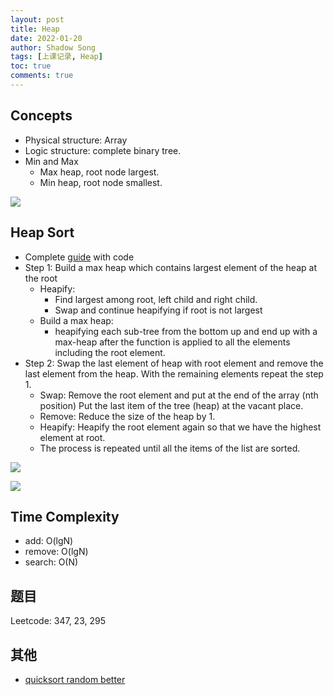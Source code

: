 ```yaml
---
layout: post 
title: Heap
date: 2022-01-20
author: Shadow Song
tags: [上课记录, Heap]
toc: true
comments: true
---
```


## Concepts

- Physical structure: Array
- Logic structure: complete binary tree. 
- Min and Max
	- Max heap, root node largest. 
	- Min heap, root node smallest. 

![](https://lh3.googleusercontent.com/pw/AM-JKLVWfK4STr75ifDy2o3ImjlQKiFUG1QykcXRdpyUGATPL95PfmmdSVnWnwjzEBjybarLUBMW0jsQZKKIUzqj9O-CLATpeEORV2dVD6F8zpVX1CzoAnJ5oOemhFcuvyI53UhQ6fh1rrvePcRA3tPslHJj=w1000-h599-no?authuser=0)

## Heap Sort

- Complete [guide](https://www.programiz.com/dsa/heap-sort) with code
- Step 1: Build a max heap which contains largest element of the heap at the root
	- Heapify:
		- Find largest among root, left child and right child. 
		- Swap and continue heapifying if root is not largest
	- Build a max heap:
		- heapifying each sub-tree from the bottom up and end up with a max-heap after the function is applied to all the elements including the root element.
- Step 2: Swap the last element of heap with root element and remove the last element from the heap. With the remaining elements repeat the step 1.
	- Swap: Remove the root element and put at the end of the array (nth position) Put the last item of the tree (heap) at the vacant place.
	- Remove: Reduce the size of the heap by 1.
	- Heapify: Heapify the root element again so that we have the highest element at root.
	- The process is repeated until all the items of the list are sorted.

![](https://lh3.googleusercontent.com/pw/AM-JKLWWmLjRWerVM5UaBaect7SZEt_mE4U0G-VCUfX4qbZCMVFQOV3810oNhzUoJmfbCn6TQHX8OawvYV4ze-jNc9ogJKEPd_9gN1FHjl-8I7flAXclCNNOdSSrtrWBgSH64BWZk27XX_fvMpYus3sw9iiB=w651-h425-no?authuser=0)

![](https://lh3.googleusercontent.com/pw/AM-JKLWwGD2ihCx_a86-VEgWnAkWwKS-CLLCuupqCxJc7clhLRZwFYL1z6V0TSKgKL8xoRTTRxkksiSMtDl2Y6TIXU50Isczq5ivzwfk7TzS8QcUCLrxnt6TzcAS69XbJmbK5GxfljP4osqEg8s9sdG0eQLY=w467-h869-no?authuser=0)

## Time Complexity

- add: O(lgN)
- remove: O(lgN)
- search: O(N)

## 题目

Leetcode: 347, 23, 295

## 其他

- [quicksort random better](https://stackoverflow.com/questions/67390623/why-is-randomised-quicksort-considered-better-than-standard-quicksort)